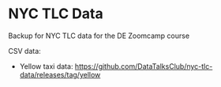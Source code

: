 # NYC TLC Data 

Backup for NYC TLC data for the DE Zoomcamp course

CSV data: 

* Yellow taxi data: https://github.com/DataTalksClub/nyc-tlc-data/releases/tag/yellow
